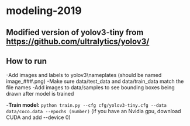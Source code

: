 # modeling-2019

## Modified version of yolov3-tiny from  https://github.com/ultralytics/yolov3/

## How to run
-Add images and labels to yolov3\nameplates (should be named image_###.png)
 -Make sure data/test_data and data/train_data match the file names
 -Add images to data/samples to see bounding boxes being drawn after model is trained
 
 -**Train model:** `python train.py --cfg cfg/yolov3-tiny.cfg --data data/coco.data --epochs (number)` (if you have an Nvidia gpu, download CUDA and add --device 0)
